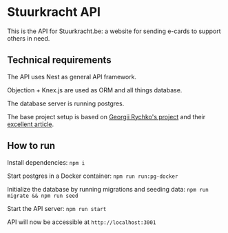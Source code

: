 # Stuurkracht API

This is the API for Stuurkracht.be: a website for sending e-cards to support others in need.

## Technical requirements

The API uses Nest as general API framework.

Objection + Knex.js are used as ORM and all things database.

The database server is running postgres.

The base project setup is based on [Georgii Rychko's project](https://github.com/rychkog/nest-objection-article) and their [excellent article](https://labs.thisdot.co/blog/reducing-mental-fatigue-nestjs-objectionjs).

## How to run

Install dependencies:
`npm i`

Start postgres in a Docker container:
`npm run run:pg-docker`

Initialize the database by running migrations and seeding data:
`npm run migrate && npm run seed`

Start the API server:
`npm run start`

API will now be accessible at `http://localhost:3001`
